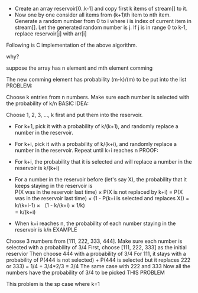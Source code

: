 * Create an array reservoir[0..k-1] and copy first k items of stream[] to it.
* Now one by one consider all items from (k+1)th item to nth item.
  Generate a random number from 0 to i where i is index of current item in stream[]. Let the generated random number is j.
  If j is in range 0 to k-1, replace reservoir[j] with arr[i]

Following is C implementation of the above algorithm.

why?

suppose the array has n element and mth element comming

The new comming element has probability (m-k)/(m) to be put into the list
PROBLEM:

Choose k entries from n numbers. Make sure each number is selected with the probability of k/n
BASIC IDEA:

Choose 1, 2, 3, ..., k first and put them into the reservoir.
* For k+1, pick it with a probability of k/(k+1), and randomly replace a number in the reservoir.
* For k+i, pick it with a probability of k/(k+i), and randomly replace a number in the reservoir. Repeat until k+i reaches n
PROOF:

* For k+i, the probability that it is selected and will replace a number in the reservoir is k/(k+i)
* For a number in the reservoir before (let's say X), the probability that it keeps staying in the reservoir is  
      P(X was in the reservoir last time) × P(X is not replaced by k+i) 
      = P(X was in the reservoir last time) × (1 - P(k+i is selected and replaces X)) 
      = k/(k+i-1) × （1 - k/(k+i) × 1/k)  
      = k/(k+i)  
* When k+i reaches n, the probability of each number staying in the reservoir is k/n EXAMPLE

Choose 3 numbers from [111, 222, 333, 444]. Make sure each number is selected with a probability of 3/4
First, choose [111, 222, 333] as the initial reservior
Then choose 444 with a probability of 3/4
For 111, it stays with a probability of
P(444 is not selected) + P(444 is selected but it replaces 222 or 333)
= 1/4 + 3/4*2/3
= 3/4
The same case with 222 and 333
Now all the numbers have the probability of 3/4 to be picked
THIS PROBLEM <LINKED LIST RANDOM NODE>

This problem is the sp case where k=1
